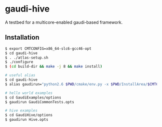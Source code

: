 gaudi-hive
==========

A testbed for a multicore-enabled gaudi-based framework.

Installation
------------

```sh
$ export CMTCONFIG=x86_64-slc6-gcc46-opt
$ cd gaudi-hive
$ . ./atlas-setup.sh
$ ./configure
$ (cd build-dir && make -j 8 && make install)

# useful alias
$ cd gaudi-hive
$ alias gaudirun="python2.6 $PWD/cmake/env.py -x $PWD/InstallArea/$CMTCONFIG/GaudiEnvironment.xml  gaudirun.py"

# hello world examples
$ cd GaudiExamples/options
$ gaudirun GaudiCommonTests.opts

# hive examples
$ cd GaudiHive/options
$ gaudirun Hive.opts
```

